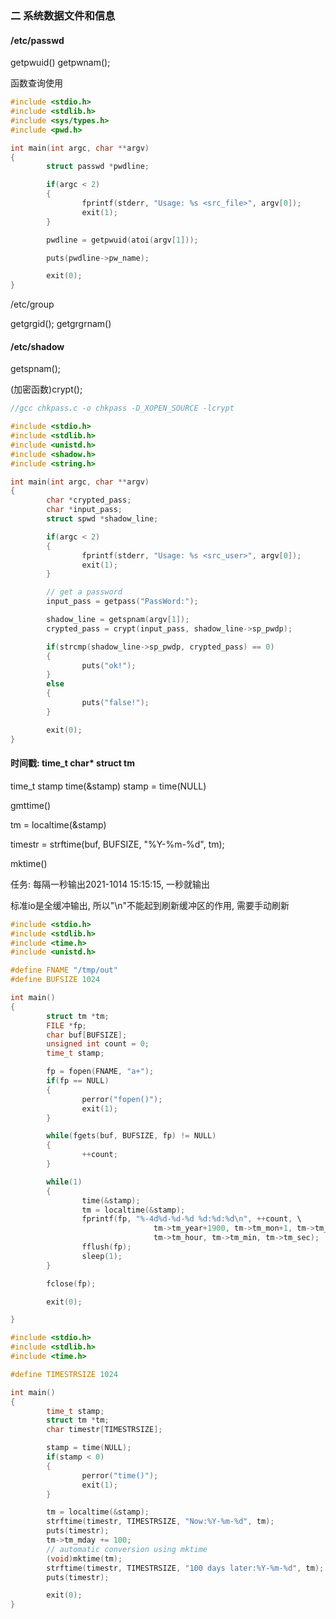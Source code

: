 ### 二 系统数据文件和信息

#### /etc/passwd

getpwuid()         getpwnam();

函数查询使用

```C
#include <stdio.h>
#include <stdlib.h>
#include <sys/types.h>
#include <pwd.h>

int main(int argc, char **argv)
{
        struct passwd *pwdline;

        if(argc < 2)
        {
                fprintf(stderr, "Usage: %s <src_file>", argv[0]);
                exit(1);
        }

        pwdline = getpwuid(atoi(argv[1]));

        puts(pwdline->pw_name);

        exit(0);
}

```



/etc/group

getgrgid();          getgrgrnam()



#### /etc/shadow

getspnam();

(加密函数)crypt();

```C
//gcc chkpass.c -o chkpass -D_XOPEN_SOURCE -lcrypt

#include <stdio.h>
#include <stdlib.h>
#include <unistd.h>
#include <shadow.h>
#include <string.h>

int main(int argc, char **argv)
{
        char *crypted_pass;
        char *input_pass;
        struct spwd *shadow_line;

        if(argc < 2)
        {
                fprintf(stderr, "Usage: %s <src_user>", argv[0]);
                exit(1);
        }

        // get a password
        input_pass = getpass("PassWord:");

        shadow_line = getspnam(argv[1]);
        crypted_pass = crypt(input_pass, shadow_line->sp_pwdp);

        if(strcmp(shadow_line->sp_pwdp, crypted_pass) == 0)
        {
                puts("ok!");
        }
        else
        {
                puts("false!");
        }

        exit(0);
}
```



#### 时间戳: time_t   char*    struct tm

time_t stamp    time(&stamp)         stamp = time(NULL)

gmttime()

tm = localtime(&stamp)

timestr = strftime(buf, BUFSIZE, "%Y-%m-%d", tm);

mktime()



任务: 每隔一秒输出2021-1014 15:15:15, 一秒就输出

标准io是全缓冲输出, 所以"\n"不能起到刷新缓冲区的作用, 需要手动刷新

```c
#include <stdio.h>
#include <stdlib.h>
#include <time.h>
#include <unistd.h>

#define FNAME "/tmp/out"
#define BUFSIZE 1024

int main()
{
        struct tm *tm;
        FILE *fp;
        char buf[BUFSIZE];
        unsigned int count = 0;
        time_t stamp;

        fp = fopen(FNAME, "a+");
        if(fp == NULL)
        {
                perror("fopen()");
                exit(1);
        }

        while(fgets(buf, BUFSIZE, fp) != NULL)
        {
                ++count;
        }

        while(1)
        {
                time(&stamp);
                tm = localtime(&stamp);
                fprintf(fp, "%-4d%d-%d-%d %d:%d:%d\n", ++count, \
                                tm->tm_year+1900, tm->tm_mon+1, tm->tm_mday, \
                                tm->tm_hour, tm->tm_min, tm->tm_sec);
                fflush(fp);
                sleep(1);
        }

        fclose(fp);

        exit(0);

}
```



```C
#include <stdio.h>
#include <stdlib.h>
#include <time.h>

#define TIMESTRSIZE 1024

int main()
{
        time_t stamp;
        struct tm *tm;
        char timestr[TIMESTRSIZE];

        stamp = time(NULL);
        if(stamp < 0)
        {
                perror("time()");
                exit(1);
        }

        tm = localtime(&stamp);
        strftime(timestr, TIMESTRSIZE, "Now:%Y-%m-%d", tm);
        puts(timestr);
        tm->tm_mday += 100;
        // automatic conversion using mktime
        (void)mktime(tm);
        strftime(timestr, TIMESTRSIZE, "100 days later:%Y-%m-%d", tm);
        puts(timestr);

        exit(0);
}
```
